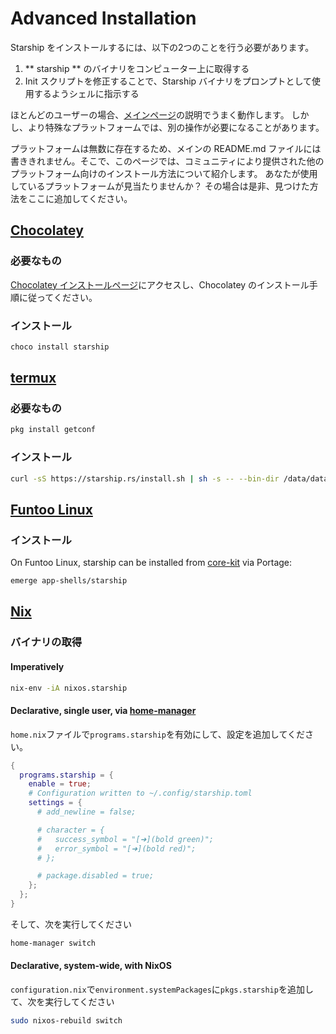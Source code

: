 # Advanced Installation

Starship をインストールするには、以下の2つのことを行う必要があります。

1. ** starship ** のバイナリをコンピューター上に取得する
1. Init スクリプトを修正することで、Starship バイナリをプロンプトとして使用するようシェルに指示する

ほとんどのユーザーの場合、[メインページ](/guide/#🚀-installation)の説明でうまく動作します。 しかし、より特殊なプラットフォームでは、別の操作が必要になることがあります。

プラットフォームは無数に存在するため、メインの README.md ファイルには書ききれません。そこで、このページでは、コミュニティにより提供された他のプラットフォーム向けのインストール方法について紹介します。 あなたが使用しているプラットフォームが見当たりませんか？ その場合は是非、見つけた方法をここに追加してください。

## [Chocolatey](https://chocolatey.org)

### 必要なもの

[Chocolatey インストールページ](https://chocolatey.org/install)にアクセスし、Chocolatey のインストール手順に従ってください。

### インストール

```powershell
choco install starship
```

## [termux](https://termux.com)

### 必要なもの

```sh
pkg install getconf
```

### インストール

```sh
curl -sS https://starship.rs/install.sh | sh -s -- --bin-dir /data/data/com.termux/files/usr/bin
```

## [Funtoo Linux](https://www.funtoo.org/Welcome)

### インストール

On Funtoo Linux, starship can be installed from [core-kit](https://github.com/funtoo/core-kit/tree/1.4-release/app-shells/starship) via Portage:

```sh
emerge app-shells/starship
```

## [Nix](https://nixos.wiki/wiki/Nix)

### バイナリの取得

#### Imperatively

```sh
nix-env -iA nixos.starship
```

#### Declarative, single user, via [home-manager](https://github.com/nix-community/home-manager)

`home.nix`ファイルで`programs.starship`を有効にして、設定を追加してください。

```nix
{
  programs.starship = {
    enable = true;
    # Configuration written to ~/.config/starship.toml
    settings = {
      # add_newline = false;

      # character = {
      #   success_symbol = "[➜](bold green)";
      #   error_symbol = "[➜](bold red)";
      # };

      # package.disabled = true;
    };
  };
}
```

そして、次を実行してください

```sh
home-manager switch
```

#### Declarative, system-wide, with NixOS

`configuration.nix`で`environment.systemPackages`に`pkgs.starship`を追加して、次を実行してください

```sh
sudo nixos-rebuild switch
```
